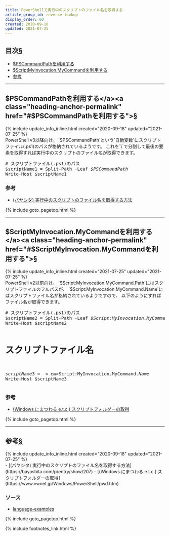 ```yaml
---
title: PowerShellで実行中のスクリプトのファイル名を取得する
article_group_id: reverse-lookup
display_order: 60
created: 2020-09-18
updated: 2021-07-25
---
```


## <a name="index">目次</a><a class="heading-anchor-permalink" href="#目次">§</a>

<ul id="index_ul">
<li><a href="#$PSCommandPathを利用する">$PSCommandPathを利用する</a></li>
<li><a href="#$ScriptMyInvocation.MyCommandを利用する">$ScriptMyInvocation.MyCommandを利用する</a></li>
<li><a href="#参考">参考</a></li>
</ul>

* * *
## <a name="$PSCommandPathを利用する">$PSCommandPathを利用する</a><a class="heading-anchor-permalink" href="#$PSCommandPathを利用する">§</a>
<div class="chapter-updated">{% include update_info_inline.html created="2020-09-18" updated="2021-07-25" %}</div>
PowerShell v3以降向け。  
`$PSCommandPath`という`自動変数`にスクリプトファイル(.ps1)のパスが格納されているようです。  
これを`\`で分割して最後の要素を取得すれば実行中のスクリプトのファイル名が取得できます。

<div class="code-box no-title">
<pre>
# スクリプトファイル(.ps1)のパス
$scriptName1 = Split-Path -Leaf <em>$PSCommandPath</em>
Write-Host $scriptName1
</pre>
</div>

### 参考
- [(バヤシタ) 実行中のスクリプトのファイル名を取得する方法](https://bayashita.com/p/entry/show/207)

{% include goto_pagetop.html %}

* * *
## <a name="$ScriptMyInvocation.MyCommandを利用する">$ScriptMyInvocation.MyCommandを利用する</a><a class="heading-anchor-permalink" href="#$ScriptMyInvocation.MyCommandを利用する">§</a>
<div class="chapter-updated">{% include update_info_inline.html created="2021-07-25" updated="2021-07-25" %}</div>
PowerShell v2以前向け。  
`$Script:MyInvocation.MyCommand.Path`にはスクリプトファイルのフルパスが、  
`$Script:MyInvocation.MyCommand.Name`にはスクリプトファイル名が格納されているようですので、  
以下のようにすればファイル名が取得できます。

<div class="code-box no-title">
<pre>
# スクリプトファイル(.ps1)のパス
$scriptName2 = Split-Path -Leaf <em>$Script:MyInvocation.MyCommand</em><em class="blue">.Path</em>
Write-Host $scriptName2

# スクリプトファイル名
$scriptName3 = <em>$Script:MyInvocation.MyCommand</em><em class="blue">.Name</em>
Write-Host $scriptName3
</pre>
</div>

### 参考
- [(Windows にまつわる e.t.c.) スクリプトフォルダーの取得](https://www.vwnet.jp/Windows/PowerShell/pwd.htm)

{% include goto_pagetop.html %}

* * *
## <a name="参考">参考</a><a class="heading-anchor-permalink" href="#参考">§</a>
<div class="chapter-updated">{% include update_info_inline.html created="2020-09-18" updated="2021-07-25" %}</div>
- [(バヤシタ) 実行中のスクリプトのファイル名を取得する方法](https://bayashita.com/p/entry/show/207)
- [(Windows にまつわる e.t.c.) スクリプトフォルダーの取得](https://www.vwnet.jp/Windows/PowerShell/pwd.htm)

### ソース
- [language-examples](https://github.com/fumokmm/language-examples/blob/main/PowerShell/0014_script_filename.ps1)

{% include goto_pagetop.html %}

{% include footnotes_link.html %}

